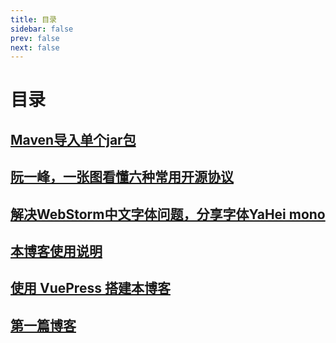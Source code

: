 ```yaml
---
title: 目录
sidebar: false
prev: false
next: false
---
```

# 目录
## [Maven导入单个jar包](6.md)
## [阮一峰，一张图看懂六种常用开源协议](5.md)
## [解决WebStorm中文字体问题，分享字体YaHei mono](4.md)
## [本博客使用说明](3.md)
## [使用 VuePress 搭建本博客](2.md)
## [第一篇博客](1.md)
